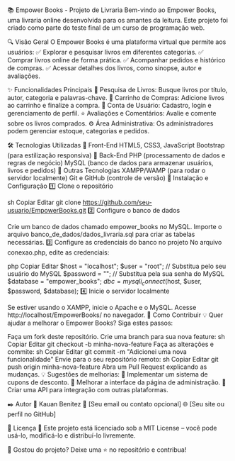 📚 Empower Books - Projeto de Livraria
Bem-vindo ao Empower Books, uma livraria online desenvolvida para os amantes da leitura. Este projeto foi criado como parte do teste final de um curso de programação web.

🔍 Visão Geral
O Empower Books é uma plataforma virtual que permite aos usuários:
✅ Explorar e pesquisar livros em diferentes categorias.
✅ Comprar livros online de forma prática.
✅ Acompanhar pedidos e histórico de compras.
✅ Acessar detalhes dos livros, como sinopse, autor e avaliações.

✨ Funcionalidades Principais
📖 Pesquisa de Livros: Busque livros por título, autor, categoria e palavras-chave.
🛒 Carrinho de Compras: Adicione livros ao carrinho e finalize a compra.
👤 Conta de Usuário: Cadastro, login e gerenciamento de perfil.
⭐ Avaliações e Comentários: Avalie e comente sobre os livros comprados.
⚙️ Área Administrativa: Os administradores podem gerenciar estoque, categorias e pedidos.

🛠 Tecnologias Utilizadas
🔹 Front-End
HTML5, CSS3, JavaScript
Bootstrap (para estilização responsiva)
🔹 Back-End
PHP (processamento de dados e regras de negócio)
MySQL (banco de dados para armazenar usuários, livros e pedidos)
🔹 Outras Tecnologias
XAMPP/WAMP (para rodar o servidor localmente)
Git e GitHub (controle de versão)
📌 Instalação e Configuração
1️⃣ Clone o repositório

sh
Copiar
Editar
git clone https://github.com/seu-usuario/EmpowerBooks.git
2️⃣ Configure o banco de dados

Crie um banco de dados chamado empower_books no MySQL.
Importe o arquivo banco_de_dados/dados_livraria.sql para criar as tabelas necessárias.
3️⃣ Configure as credenciais do banco no projeto
No arquivo conexao.php, edite as credenciais:

php
Copiar
Editar
$host = "localhost";
$user = "root";  // Substitua pelo seu usuário do MySQL
$password = "";  // Substitua pela sua senha do MySQL
$database = "empower_books";
$dbc = mysqli_connect($host, $user, $password, $database);
4️⃣ Inicie o servidor localmente

Se estiver usando o XAMPP, inicie o Apache e o MySQL.
Acesse http://localhost/EmpowerBooks/ no navegador.
👥 Como Contribuir
💡 Quer ajudar a melhorar o Empower Books? Siga estes passos:

Faça um fork deste repositório.
Crie uma branch para sua nova feature:
sh
Copiar
Editar
git checkout -b minha-nova-feature
Faça as alterações e commite:
sh
Copiar
Editar
git commit -m "Adicionei uma nova funcionalidade"
Envie para o seu repositório remoto:
sh
Copiar
Editar
git push origin minha-nova-feature
Abra um Pull Request explicando as mudanças.
💡 Sugestões de melhorias:
🔹 Implementar um sistema de cupons de desconto.
🔹 Melhorar a interface da página de administração.
🔹 Criar uma API para integração com outras plataformas.

✒️ Autor
👤 Kauan Benitez
📧 [Seu email ou contato opcional]
🌐 [Seu site ou perfil no GitHub]

📜 Licença
📝 Este projeto está licenciado sob a MIT License – você pode usá-lo, modificá-lo e distribuí-lo livremente.

🚀 Gostou do projeto? Deixe uma ⭐ no repositório e contribua!
